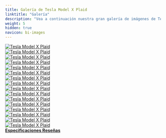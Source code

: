 ```yaml
---
title: Galería de Tesla Model X Plaid
linktitle: "Galería"
description: "Vea a continuación nuestra gran galería de imágenes de Tesla Model X Plaid. Haga clic en las imágenes para versiones en alta resolución."
weight: 5
hidden: true
navicon: bi-images
---
```

<!-- markdownlint-disable MD033 -->
<div class="row" id ="my-gallery">
	<div class="pswp-grid-item col-6 col-md-4">
		<a href="https://media.evkx.net/multimedia/models/tesla/model_x/model_x_plaid/exterior_1.jpg"
data-pswp-src="https://media.evkx.net/multimedia/models/tesla/model_x/model_x_plaid/exterior_1.jpg"
data-pswp-width="3000"
data-pswp-height="2250" 
target="_blank">
			<img src="https://media.evkx.net/multimedia/models/tesla/model_x/model_x_plaid/exterior_1_xst.jpg" alt="Tesla Model X Plaid" class="img-fluid " />
		</a>
	</div>
	<div class="pswp-grid-item col-6 col-md-4">
		<a href="https://media.evkx.net/multimedia/models/tesla/model_x/model_x_plaid/exterior_2.jpg"
data-pswp-src="https://media.evkx.net/multimedia/models/tesla/model_x/model_x_plaid/exterior_2.jpg"
data-pswp-width="3000"
data-pswp-height="2250" 
target="_blank">
			<img src="https://media.evkx.net/multimedia/models/tesla/model_x/model_x_plaid/exterior_2_xst.jpg" alt="Tesla Model X Plaid" class="img-fluid " />
		</a>
	</div>
	<div class="pswp-grid-item col-6 col-md-4">
		<a href="https://media.evkx.net/multimedia/models/tesla/model_x/model_x_plaid/exterior_3.jpg"
data-pswp-src="https://media.evkx.net/multimedia/models/tesla/model_x/model_x_plaid/exterior_3.jpg"
data-pswp-width="3000"
data-pswp-height="2250" 
target="_blank">
			<img src="https://media.evkx.net/multimedia/models/tesla/model_x/model_x_plaid/exterior_3_xst.jpg" alt="Tesla Model X Plaid" class="img-fluid " />
		</a>
	</div>
	<div class="pswp-grid-item col-6 col-md-4">
		<a href="https://media.evkx.net/multimedia/models/tesla/model_x/model_x_plaid/exterior_4.jpg"
data-pswp-src="https://media.evkx.net/multimedia/models/tesla/model_x/model_x_plaid/exterior_4.jpg"
data-pswp-width="3000"
data-pswp-height="2250" 
target="_blank">
			<img src="https://media.evkx.net/multimedia/models/tesla/model_x/model_x_plaid/exterior_4_xst.jpg" alt="Tesla Model X Plaid" class="img-fluid " />
		</a>
	</div>
	<div class="pswp-grid-item col-6 col-md-4">
		<a href="https://media.evkx.net/multimedia/models/tesla/model_x/model_x_plaid/exterior_5.jpg"
data-pswp-src="https://media.evkx.net/multimedia/models/tesla/model_x/model_x_plaid/exterior_5.jpg"
data-pswp-width="3000"
data-pswp-height="2250" 
target="_blank">
			<img src="https://media.evkx.net/multimedia/models/tesla/model_x/model_x_plaid/exterior_5_xst.jpg" alt="Tesla Model X Plaid" class="img-fluid " />
		</a>
	</div>
	<div class="pswp-grid-item col-6 col-md-4">
		<a href="https://media.evkx.net/multimedia/models/tesla/model_x/model_x_plaid/exterior_6.jpg"
data-pswp-src="https://media.evkx.net/multimedia/models/tesla/model_x/model_x_plaid/exterior_6.jpg"
data-pswp-width="3000"
data-pswp-height="2250" 
target="_blank">
			<img src="https://media.evkx.net/multimedia/models/tesla/model_x/model_x_plaid/exterior_6_xst.jpg" alt="Tesla Model X Plaid" class="img-fluid " />
		</a>
	</div>
	<div class="pswp-grid-item col-6 col-md-4">
		<a href="https://media.evkx.net/multimedia/models/tesla/model_x/model_x_plaid/interior_1.jpg"
data-pswp-src="https://media.evkx.net/multimedia/models/tesla/model_x/model_x_plaid/interior_1.jpg"
data-pswp-width="3000"
data-pswp-height="2000" 
target="_blank">
			<img src="https://media.evkx.net/multimedia/models/tesla/model_x/model_x_plaid/interior_1_xst.jpg" alt="Tesla Model X Plaid" class="img-fluid " />
		</a>
	</div>
	<div class="pswp-grid-item col-6 col-md-4">
		<a href="https://media.evkx.net/multimedia/models/tesla/model_x/model_x_plaid/main_1.jpg"
data-pswp-src="https://media.evkx.net/multimedia/models/tesla/model_x/model_x_plaid/main_1.jpg"
data-pswp-width="3000"
data-pswp-height="2250" 
target="_blank">
			<img src="https://media.evkx.net/multimedia/models/tesla/model_x/model_x_plaid/main_1_xst.jpg" alt="Tesla Model X Plaid" class="img-fluid " />
		</a>
	</div>
	<div class="pswp-grid-item col-6 col-md-4">
		<a href="https://media.evkx.net/multimedia/models/tesla/model_x/model_x_plaid/rearseatentertainment_1.jpg"
data-pswp-src="https://media.evkx.net/multimedia/models/tesla/model_x/model_x_plaid/rearseatentertainment_1.jpg"
data-pswp-width="3000"
data-pswp-height="2000" 
target="_blank">
			<img src="https://media.evkx.net/multimedia/models/tesla/model_x/model_x_plaid/rearseatentertainment_1_xst.jpg" alt="Tesla Model X Plaid" class="img-fluid " />
		</a>
	</div>
	<div class="pswp-grid-item col-6 col-md-4">
		<a href="https://media.evkx.net/multimedia/models/tesla/model_x/model_x_plaid/screens_1.jpg"
data-pswp-src="https://media.evkx.net/multimedia/models/tesla/model_x/model_x_plaid/screens_1.jpg"
data-pswp-width="3000"
data-pswp-height="2000" 
target="_blank">
			<img src="https://media.evkx.net/multimedia/models/tesla/model_x/model_x_plaid/screens_1_xst.jpg" alt="Tesla Model X Plaid" class="img-fluid " />
		</a>
	</div>
	<div class="pswp-grid-item col-6 col-md-4">
		<a href="https://media.evkx.net/multimedia/models/tesla/model_x/model_x_plaid/screens_2.jpg"
data-pswp-src="https://media.evkx.net/multimedia/models/tesla/model_x/model_x_plaid/screens_2.jpg"
data-pswp-width="3000"
data-pswp-height="2000" 
target="_blank">
			<img src="https://media.evkx.net/multimedia/models/tesla/model_x/model_x_plaid/screens_2_xst.jpg" alt="Tesla Model X Plaid" class="img-fluid " />
		</a>
	</div>
	<div class="pswp-grid-item col-6 col-md-4">
		<a href="https://media.evkx.net/multimedia/models/tesla/model_x/model_x_plaid/screens_3.jpg"
data-pswp-src="https://media.evkx.net/multimedia/models/tesla/model_x/model_x_plaid/screens_3.jpg"
data-pswp-width="3000"
data-pswp-height="2000" 
target="_blank">
			<img src="https://media.evkx.net/multimedia/models/tesla/model_x/model_x_plaid/screens_3_xst.jpg" alt="Tesla Model X Plaid" class="img-fluid " />
		</a>
	</div>
	<div class="pswp-grid-item col-6 col-md-4">
		<a href="https://media.evkx.net/multimedia/models/tesla/model_x/model_x_plaid/seats_1.jpg"
data-pswp-src="https://media.evkx.net/multimedia/models/tesla/model_x/model_x_plaid/seats_1.jpg"
data-pswp-width="3000"
data-pswp-height="2000" 
target="_blank">
			<img src="https://media.evkx.net/multimedia/models/tesla/model_x/model_x_plaid/seats_1_xst.jpg" alt="Tesla Model X Plaid" class="img-fluid " />
		</a>
	</div>
	<div class="pswp-grid-item col-6 col-md-4">
		<a href="https://media.evkx.net/multimedia/models/tesla/model_x/model_x_plaid/secondrowseats_1.jpg"
data-pswp-src="https://media.evkx.net/multimedia/models/tesla/model_x/model_x_plaid/secondrowseats_1.jpg"
data-pswp-width="3000"
data-pswp-height="2000" 
target="_blank">
			<img src="https://media.evkx.net/multimedia/models/tesla/model_x/model_x_plaid/secondrowseats_1_xst.jpg" alt="Tesla Model X Plaid" class="img-fluid " />
		</a>
	</div>
	<div class="pswp-grid-item col-6 col-md-4">
		<a href="https://media.evkx.net/multimedia/models/tesla/model_x/model_x_plaid/trunk_1.jpg"
data-pswp-src="https://media.evkx.net/multimedia/models/tesla/model_x/model_x_plaid/trunk_1.jpg"
data-pswp-width="3000"
data-pswp-height="2000" 
target="_blank">
			<img src="https://media.evkx.net/multimedia/models/tesla/model_x/model_x_plaid/trunk_1_xst.jpg" alt="Tesla Model X Plaid" class="img-fluid " />
		</a>
	</div>
	<div class="pswp-grid-item col-6 col-md-4">
		<a href="https://media.evkx.net/multimedia/models/tesla/model_x/model_x_plaid/wheels_1.jpg"
data-pswp-src="https://media.evkx.net/multimedia/models/tesla/model_x/model_x_plaid/wheels_1.jpg"
data-pswp-width="3000"
data-pswp-height="2279" 
target="_blank">
			<img src="https://media.evkx.net/multimedia/models/tesla/model_x/model_x_plaid/wheels_1_xst.jpg" alt="Tesla Model X Plaid" class="img-fluid " />
		</a>
	</div>
</div>
<script type="module">
  import PhotoSwipeLightbox from '/js/photoswipe-lightbox.esm.js';
    const lightbox = new PhotoSwipeLightbox({
       gallery: '#my-gallery',
        children: 'a',
        pswpModule: () => import('/js/photoswipe.esm.js')
    });
lightbox.init();
</script>
<div class="mt-3 mb-3">
<a href="../specifications/" class="text-decoration-none text-black">
<strong><i class="bi-arrow-left"></i> Especificaciones </strong>
</a>
<a href="../reviews/" class="text-decoration-none text-black float-end">
<strong>Reseñas <i class="bi-arrow-right"></i></strong>
</a>
</div>
